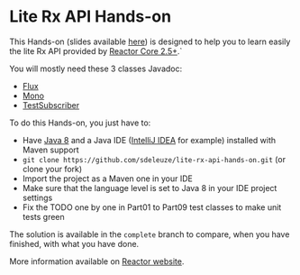 # Lite Rx API Hands-on

This Hands-on (slides available [here](https://speakerdeck.com/sdeleuze/a-lite-rx-api-for-the-jvm)) is designed to help you to learn easily the lite Rx API provided by [Reactor Core 2.5+](https://github.com/reactor/reactor-core/).`

You will mostly need these 3 classes Javadoc:

 - [Flux](http://projectreactor.io/core/docs/api/reactor/core/publisher/Flux.html)
 - [Mono](http://projectreactor.io/core/docs/api/reactor/core/publisher/Mono.html)
 - [TestSubscriber](http://projectreactor.io/core/docs/api/reactor/core/test/TestSubscriber.html)
 
To do this Hands-on, you just have to:

 - Have [Java 8](http://www.oracle.com/technetwork/java/javase/downloads/jdk8-downloads-2133151.html) and a Java IDE ([IntelliJ IDEA](https://www.jetbrains.com/idea/) for example) installed with Maven support
 - `git clone https://github.com/sdeleuze/lite-rx-api-hands-on.git` (or clone your fork)
 - Import the project as a Maven one in your IDE
 - Make sure that the language level is set to Java 8 in your IDE project settings
 - Fix the TODO one by one in Part01 to Part09 test classes to make unit tests green

The solution is available in the `complete` branch to compare, when you have finished, with what you have done.
 
More information available on [Reactor website](http://projectreactor.io).